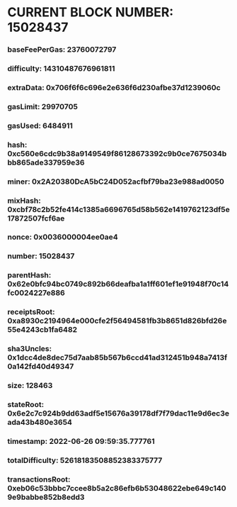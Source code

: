# CURRENT BLOCK NUMBER: 15028437

### baseFeePerGas: 23760072797
### difficulty: 14310487676961811
### extraData: 0x706f6f6c696e2e636f6d230afbe37d1239060c
### gasLimit: 29970705
### gasUsed: 6484911
### hash: 0xc560e6cdc9b38a9149549f86128673392c9b0ce7675034bbb865ade337959e36
### miner: 0x2A20380DcA5bC24D052acfbf79ba23e988ad0050
### mixHash: 0xcbf78c2b52fe414c1385a6696765d58b562e1419762123df5e17872507fcf6ae
### nonce: 0x0036000004ee0ae4
### number: 15028437
### parentHash: 0x62e0bfc94bc0749c892b66deafba1a1ff601ef1e91948f70c14fc0024227e886
### receiptsRoot: 0xa8930c2194964e000cfe2f56494581fb3b8651d826bfd26e55e4243cb1fa6482
### sha3Uncles: 0x1dcc4de8dec75d7aab85b567b6ccd41ad312451b948a7413f0a142fd40d49347
### size: 128463
### stateRoot: 0x6e2c7c924b9dd63adf5e15676a39178df7f79dac11e9d6ec3eada43b480e3654
### timestamp: 2022-06-26 09:59:35.777761
### totalDifficulty: 52618183508852383375777
### transactionsRoot: 0xeb06c53bbbc7ccee8b5a2c86efb6b53048622ebe649c1409e9babbe852b8edd3
